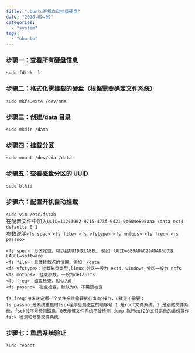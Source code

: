 ```yaml
---
title: "ubuntu开机自动挂载硬盘"
date: "2020-09-09"
categories:
  - "system"
tags:
  - "ubuntu"
---
```


### 步骤一：查看所有硬盘信息

`sudo fdisk -l`

### 步骤二：格式化需挂载的硬盘（根据需要确定文件系统）

`sudo mkfs.ext4 /dev/sda`

### 步骤三：创建/data 目录

`sudo mkdir /data`

### 步骤四：挂载分区

`sudo mount /dev/sda /data`

### 步骤五：查看磁盘分区的 UUID

`sudo blkid`

### 步骤六：配置开机自动挂载

`sudo vim /etc/fstab`  
在配置文件中加入`UUID=11263962-9715-473f-9421-0b604e895aaa /data ext4 defaults 0 1`  
参数说明`<fs spec> <fs file> <fs vfstype> <fs mntops> <fs freq> <fs passno>`

```
<fs spec>：分区定位，可以给UUID或LABEL，例如：UUID=6E9ADAC29ADA85CD或LABEL=software
<fs file>：具体挂载点的位置，例如：/data
<fs vfstype>：挂载磁盘类型,linux 分区一般为 ext4，windows 分区一般为 ntfs
<fs mntops>：挂载参数，一般为defaults
<fs freq>：磁盘检查，默认为0
<fs passno>：磁盘检查，默认为0，不需要检查

fs_freq:用来决定哪一个文件系统需要执行dump操作，0就是不需要；
fs_passno:是系统重启时fsck程序检测磁盘的顺序号 1 是root文件系统，2 是别的文件系统。fsck按序号检测磁盘，0表示该文件系统不被检测 dump 执行ext2的文件系统的备份操作 fsck 检测和修复文件系统
```

### 步骤七：重启系统验证

`sudo reboot`
